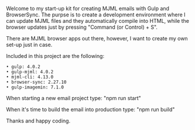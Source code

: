 
Welcome to my start-up kit for creating MJML emails with Gulp and BrowserSync. The purpse is to create a development environment where I can update MJML files and they automatically compile into HTML, while the browser updates just by pressing "Command (or Control) + S". 

There are MJML browser apps out there, however, I want to create my own set-up just in case.

Included in this project are the following:


	• gulp: 4.0.2
    • gulp-mjml: 4.0.2
    • mjml-cli: 4.13.0
    • browser-sync: 2.27.10
  	• gulp-imagemin: 7.1.0


When starting a new email project type:
"npm run start" 

When it's time to build the email into production type:
"npm run build" 


Thanks and happy coding.


